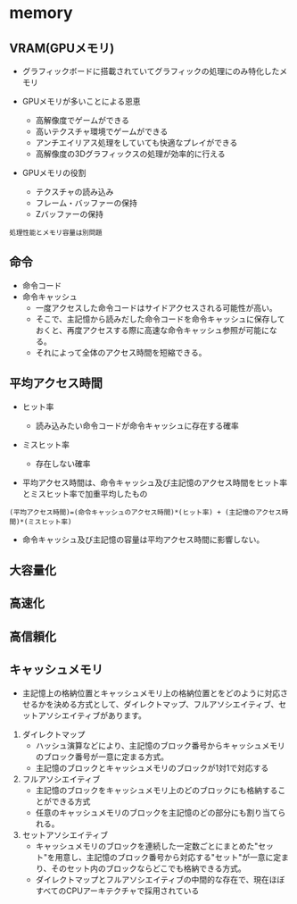 # memory

## VRAM(GPUメモリ)
- グラフィックボードに搭載されていてグラフィックの処理にのみ特化したメモリ

- GPUメモリが多いことによる恩恵
    - 高解像度でゲームができる
    - 高いテクスチャ環境でゲームができる
    - アンチエイリアス処理をしていても快適なプレイができる
    - 高解像度の3Dグラフィックスの処理が効率的に行える

- GPUメモリの役割
    - テクスチャの読み込み
    - フレーム・バッファーの保持
    - Zバッファーの保持

```
処理性能とメモリ容量は別問題
```


## 命令
- 命令コード
- 命令キャッシュ
    - 一度アクセスした命令コードはサイドアクセスされる可能性が高い。
    - そこで、主記憶から読みだした命令コードを命令キャッシュに保存しておくと、再度アクセスする際に高速な命令キャッシュ参照が可能になる。
    - それによって全体のアクセス時間を短縮できる。
    


## 平均アクセス時間
- ヒット率
    - 読み込みたい命令コードが命令キャッシュに存在する確率
- ミスヒット率
    - 存在しない確率

- 平均アクセス時間は、命令キャッシュ及び主記憶のアクセス時間をヒット率とミスヒット率で加重平均したもの

```
(平均アクセス時間)=(命令キャッシュのアクセス時間)*(ヒット率) + (主記憶のアクセス時間)*(ミスヒット率)
```

- 命令キャッシュ及び主記憶の容量は平均アクセス時間に影響しない。


## 大容量化

## 高速化
## 高信頼化
## キャッシュメモリ
- 主記憶上の格納位置とキャッシュメモリ上の格納位置とをどのように対応させるかを決める方式として、ダイレクトマップ、フルアソシエイティブ、セットアソシエイティブがあります。
1. ダイレクトマップ
    - ハッシュ演算などにより、主記憶のブロック番号からキャッシュメモリのブロック番号が一意に定まる方式。
    - 主記憶のブロックとキャッシュメモリのブロックが1対1で対応する
1. フルアソシエイティブ
    - 主記憶のブロックをキャッシュメモリ上のどのブロックにも格納することができる方式
    - 任意のキャッシュメモリのブロックを主記憶のどの部分にも割り当てられる。
1. セットアソシエイティブ
    - キャッシュメモリのブロックを連続した一定数ごとにまとめた"セット"を用意し、主記憶のブロック番号から対応する"セット"が一意に定まり、そのセット内のブロックならどこでも格納できる方式。
    - ダイレクトマップとフルアソシエイティブの中間的な存在で、現在ほぼすべてのCPUアーキテクチャで採用されている

